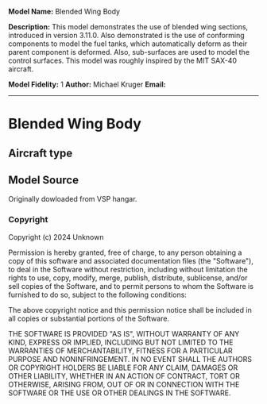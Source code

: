 **Model Name:** Blended Wing Body

**Description:** This model demonstrates the use of blended wing sections, introduced in version 3.11.0. Also demonstrated is the use of conforming components to model the fuel tanks, which automatically deform as their parent component is deformed. Also, sub-surfaces are used to model the control surfaces. This model was roughly inspired by the MIT SAX-40 aircraft.

**Model Fidelity:** 1
**Author:** Michael Kruger
**Email:**

---

# Blended Wing Body

## Aircraft type

## Model Source

Originally dowloaded from VSP hangar.

### Copyright

Copyright (c) 2024 Unknown

Permission is hereby granted, free of charge, to any person obtaining a copy
of this software and associated documentation files (the "Software"), to deal
in the Software without restriction, including without limitation the rights
to use, copy, modify, merge, publish, distribute, sublicense, and/or sell
copies of the Software, and to permit persons to whom the Software is
furnished to do so, subject to the following conditions:

The above copyright notice and this permission notice shall be included in all
copies or substantial portions of the Software.

THE SOFTWARE IS PROVIDED "AS IS", WITHOUT WARRANTY OF ANY KIND, EXPRESS OR
IMPLIED, INCLUDING BUT NOT LIMITED TO THE WARRANTIES OF MERCHANTABILITY,
FITNESS FOR A PARTICULAR PURPOSE AND NONINFRINGEMENT. IN NO EVENT SHALL THE
AUTHORS OR COPYRIGHT HOLDERS BE LIABLE FOR ANY CLAIM, DAMAGES OR OTHER
LIABILITY, WHETHER IN AN ACTION OF CONTRACT, TORT OR OTHERWISE, ARISING FROM,
OUT OF OR IN CONNECTION WITH THE SOFTWARE OR THE USE OR OTHER DEALINGS IN THE
SOFTWARE.
